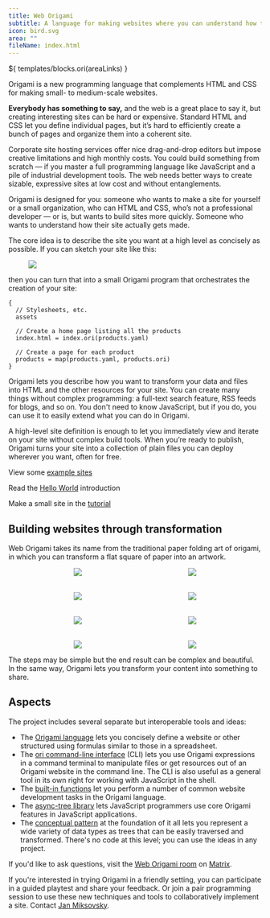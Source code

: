 ```yaml
---
title: Web Origami
subtitle: A language for making websites where you can understand how they're made
icon: bird.svg
area: ""
fileName: index.html
---
```


${ templates/blocks.ori(areaLinks) }

Origami is a new programming language that complements HTML and CSS for making small- to medium-scale websites.

**Everybody has something to say,** and the web is a great place to say it, but creating interesting sites can be hard or expensive. Standard HTML and CSS let you define individual pages, but it’s hard to efficiently create a bunch of pages and organize them into a coherent site.

Corporate site hosting services offer nice drag-and-drop editors but impose creative limitations and high monthly costs. You could build something from scratch — if you master a full programming language like JavaScript and a pile of industrial development tools. The web needs better ways to create sizable, expressive sites at low cost and without entanglements.

Origami is designed for you: someone who wants to make a site for yourself or a small organization, who can HTML and CSS, who’s not a professional developer — or is, but wants to build sites more quickly. Someone who wants to understand how their site actually gets made.

The core idea is to describe the site you want at a high level as concisely as possible. If you can sketch your site like this:

<figure>
  <img src="/assets/illustrations/Site Sketch.svg">
</figure>

then you can turn that into a small Origami program that orchestrates the creation of your site:

```ori
{
  // Stylesheets, etc.
  assets

  // Create a home page listing all the products
  index.html = index.ori(products.yaml)

  // Create a page for each product
  products = map(products.yaml, products.ori)
}
```

Origami lets you describe how you want to transform your data and files into HTML and the other resources for your site. You can create many things without complex programming: a full-text search feature, RSS feeds for blogs, and so on. You don't need to know JavaScript, but if you do, you can use it to easily extend what you can do in Origami.

A high-level site definition is enough to let you immediately view and iterate on your site without complex build tools. When you’re ready to publish, Origami turns your site into a collection of plain files you can deploy wherever you want, often for free.

<span class="tutorialStep"></span> View some [example sites](/language/examples.html)

<span class="tutorialStep"></span> Read the [Hello World](/language/hello.html) introduction

<span class="tutorialStep"></span> Make a small site in the [tutorial](/language/tutorial.html)

## Building websites through transformation

Web Origami takes its name from the traditional paper folding art of origami, in which you can transform a flat square of paper into an artwork.

<figure style="align-items: center; display: grid; gap: 2rem; grid-template-columns: repeat(auto-fit, minmax(125px, 1fr)); justify-items: center;">
  <img src="/assets/heart/step1.svg">
  <img src="/assets/heart/step2.svg">
  <img src="/assets/heart/step3.svg">
  <img src="/assets/heart/step4.svg">
  <img src="/assets/heart/step5.svg">
  <img src="/assets/heart/step6.svg">
  <img src="/assets/heart/step7.svg">
  <img src="/assets/heart/step8.svg">
</figure>

The steps may be simple but the end result can be complex and beautiful. In the same way, Origami lets you transform your content into something to share.

## Aspects

The project includes several separate but interoperable tools and ideas:

- The [Origami language](/language/) lets you concisely define a website or other structured using formulas similar to those in a spreadsheet.
- The [ori command-line interface](/cli/) (CLI) lets you use Origami expressions in a command terminal to manipulate files or get resources out of an Origami website in the command line. The CLI is also useful as a general tool in its own right for working with JavaScript in the shell.
- The [built-in functions](/builtins/) let you perform a number of common website development tasks in the Origami language.
- The [async-tree library](/async-tree/) lets JavaScript programmers use core Origami features in JavaScript applications.
- The [conceptual pattern](/pattern/) at the foundation of it all lets you represent a wide variety of data types as trees that can be easily traversed and transformed. There's no code at this level; you can use the ideas in any project.

If you'd like to ask questions, visit the [Web Origami room](https://matrix.to/#/%23weborigami:envs.net) on [Matrix](https://matrix.org).

If you're interested in trying Origami in a friendly setting, you can participate in a guided playtest and share your feedback. Or join a pair programming session to use these new techniques and tools to collaboratively implement a site. Contact [Jan Miksovsky](https://jan.miksovsky.com/contact.html).
